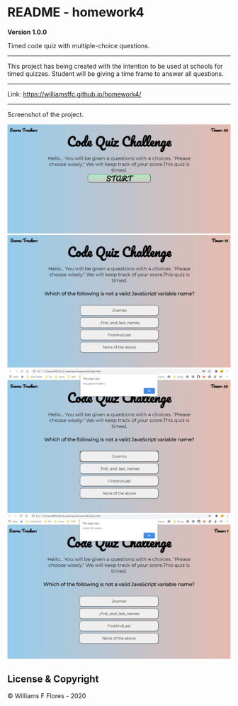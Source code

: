 # README - homework4

**Version 1.0.0**

Timed code quiz with multiple-choice questions.

----

This project has being created with the intention to be used at schools for timed quizzes. Student will be giving a time frame to answer all questions. 

---

Link: https://williamsffc.github.io/homework4/

---

Screenshot of the project.

![](images/pic1.jpg)
![](images/pic2.jpg)
![](images/pic3.jpg)
![](images/pic4.jpg)

##  License & Copyright

© Williams F Flores - 2020
